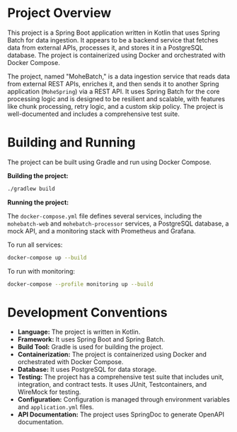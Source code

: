 # Project Overview

This project is a Spring Boot application written in Kotlin that uses Spring Batch for data ingestion. It appears to be a backend service that fetches data from external APIs, processes it, and stores it in a PostgreSQL database. The project is containerized using Docker and orchestrated with Docker Compose.

The project, named "MoheBatch," is a data ingestion service that reads data from external REST APIs, enriches it, and then sends it to another Spring application (`MoheSpring`) via a REST API. It uses Spring Batch for the core processing logic and is designed to be resilient and scalable, with features like chunk processing, retry logic, and a custom skip policy. The project is well-documented and includes a comprehensive test suite.

# Building and Running

The project can be built using Gradle and run using Docker Compose.

**Building the project:**

```bash
./gradlew build
```

**Running the project:**

The `docker-compose.yml` file defines several services, including the `mohebatch-web` and `mohebatch-processor` services, a PostgreSQL database, a mock API, and a monitoring stack with Prometheus and Grafana.

To run all services:

```bash
docker-compose up --build
```

To run with monitoring:

```bash
docker-compose --profile monitoring up --build
```

# Development Conventions

*   **Language:** The project is written in Kotlin.
*   **Framework:** It uses Spring Boot and Spring Batch.
*   **Build Tool:** Gradle is used for building the project.
*   **Containerization:** The project is containerized using Docker and orchestrated with Docker Compose.
*   **Database:** It uses PostgreSQL for data storage.
*   **Testing:** The project has a comprehensive test suite that includes unit, integration, and contract tests. It uses JUnit, Testcontainers, and WireMock for testing.
*   **Configuration:** Configuration is managed through environment variables and `application.yml` files.
*   **API Documentation:** The project uses SpringDoc to generate OpenAPI documentation.
